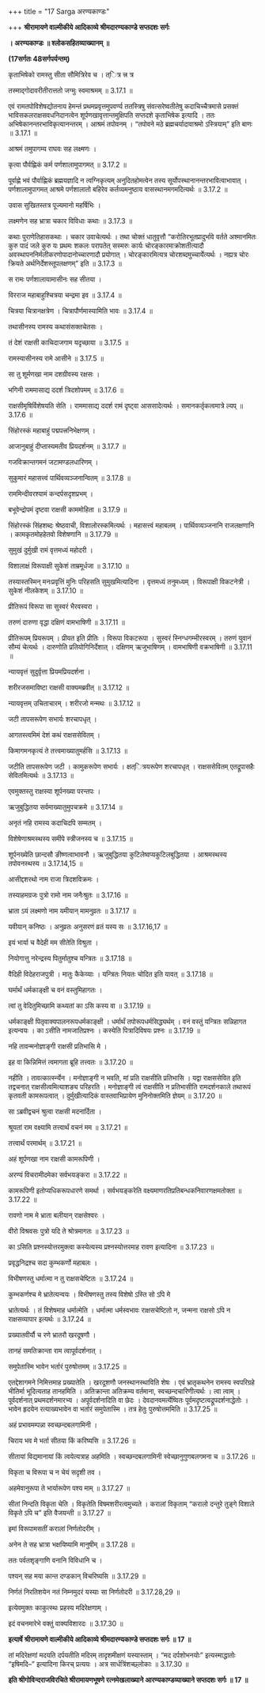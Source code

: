 +++
title = "17 Sarga अरण्यकाण्डः"

+++
**श्रीरामायणे वाल्मीकीये आदिकाव्ये श्रीमदारण्यकाण्डे सप्तदशः सर्गः**

**। अरण्यकाण्डः ॥ श्लोकसहितव्याख्यानम् ॥**

**(17सर्गतः 48सर्गपर्यन्तम्)**

कृताभिषेको रामस्तु सीता सौमित्रिरेव च । त्ित्र त्त्र त्र

तस्माद्गोदावरीतीरात्ततो जग्मुः स्वमाश्रमम् ॥ 3.17.1 ॥

एवं रामतपोविशेषद्योतनाय हेमन्तं प्रथमप्रवृत्तमुपवर्ण्य ततस्त्रिषु संवत्सरेष्वतीतेषु कदाचिच्चैत्रमासे प्रसक्तं भाविसकलराक्षसवधनिदानत्वेन शूर्पणखावृत्तान्तमुक्षिपति सप्तदशे कृताभिषेक इत्यादि । ततः अभिषेकानन्तरभाविकृत्यानन्तरम् । आश्रमं तपोवनम् । “तपोवने मठे ब्रह्मचर्यादावाश्रमो ऽस्त्रियाम्” इति बाणः ॥ 3.17.1 ॥

आश्रमं तमुपागम्य राघवः सह लक्ष्मणः ।

कृत्वा पौर्वह्णिकं कर्म पर्णशालामुपागमत् ॥ 3.17.2 ॥

पूर्वाह्णे भवं पौर्वाह्णिकं ब्रह्मयज्ञादि न त्वग्निकृत्यम् अनुदितहोमत्वेन तस्य सूर्योपस्थानानन्तरभावित्वाभावात् । पर्णशालामुपागमत् आश्रमे पर्णशालातो बहिरेव कर्तव्यमनुष्ठाय वासस्थानमगमदित्यर्थः ॥ 3.17.2 ॥

उवास सुखितस्तत्र पूज्यमानो महर्षिभिः ।

लक्ष्मणेन सह भ्रात्रा चकार विविधाः कथाः ॥ 3.17.3 ॥

कथाः पुराणेतिहासकथाः । चकार उवाचेत्यर्थः । तथा चोक्तं धातुवृत्तौ “करोतिरभूतप्रादुर्भावे वर्तते अश्मानमितः कुरु पादं जले कुरु यः प्रथमः शकलः परापतेत् सस्मरुः कार्यः चोरङ्कारमाक्रोशतीत्यादौ अवस्थापननिर्मलीकरणोपादानोच्चारणादौ प्रयोगात् । चोरङ्कारमित्यत्र चोरशब्दमुच्चार्येत्यर्थः । नह्यत्र चोरः क्रियते अर्थनिर्देशस्तूपलक्षणम्” इति ॥ 3.17.3 ॥

स रामः पर्णशालायामासीनः सह सीतया ।

विरराज महाबाहुश्चित्रया चन्द्रमा इव ॥ 3.17.4 ॥

चित्रया चित्रानक्षत्रेण । चित्रापौर्णमास्यामिति भावः ॥ 3.17.4 ॥

तथासीनस्य रामस्य कथासंसक्तचेतसः ।

तं देशं राक्षसी काचिदाजगाम यदृच्छाया ॥ 3.17.5 ॥

रामस्यासीनस्य रामे आसीने ॥ 3.17.5 ॥

सा तु शूर्मणखा नाम दशग्रीवस्य रक्षसः ।

भगिनी राममासाद्य ददर्श त्रिदशोपमम् ॥ 3.17.6 ॥

राक्षसीमृषिर्विशेषयति सेति । राममासाद्य ददर्श रामं दृष्ट्वा आससादेत्यर्थः । समानकर्तृकत्वमात्रे ल्यप् ॥ 3.17.6 ॥

सिंहोरस्कं महाबाहुं पद्मपत्त्रनिभेक्षणम् ।

आजानुबाहुं दीप्तास्यमतीव प्रियदर्शनम् ॥ 3.17.7 ॥

गजविक्रान्तगमनं जटामण्डलधारिणम् ।

सुकुमारं महासत्त्वं पार्थिवव्यञ्जनान्वितम् ॥ 3.17.8 ॥

राममिन्दीवरश्यामं कन्दर्पसदृशप्रभम् ।

बभूवेन्द्रोपमं दृष्टवा राक्षसी काममोहिता ॥ 3.17.9 ॥

सिंहोरस्कं सिंहशब्दः श्रेष्ठवाची, विशालोरस्कमित्यर्थः । महासत्त्वं महाबलम् । पार्थिवव्यञ्जनानि राजलक्षणानि । कामकृतमोहहेतवो विशेषणानि ॥ 3.17.79 ॥

सुमुखं दुर्मुखी रामं वृत्तमध्यं महोदरी ।

विशालाक्षं विरूपाक्षी सुकेशं ताम्रमूर्धजा ॥ 3.17.10 ॥

तस्यास्तस्मिन् मनःप्रवृत्तिं मुनिः परिहसति सुमुखमित्यादिना । वृत्तमध्यं तनुमध्यम् । विरूपाक्षी विकटनेत्री । सुकेशं नीलकेशम् ॥ 3.17.10 ॥

प्रीतिरूपं विरूपा सा सुस्वरं भैरवस्वरा ।

तरुणं दारुणा वृद्धा दक्षिणं वामभाषिणी ॥ 3.17.11 ॥

प्रीतिरूपम् प्रियरूपम् । प्रीयत इति प्रीतिः । विरूपा विकटरूपा । सुस्वरं स्निग्धगम्भीरस्वरम् । तरुणं युवानं सौम्यं चेत्यर्थः । दारुणोति प्रतियोगिनिर्देशात् । दक्षिणम् ऋजुभाषिणम् । वामभाषिणी वक्रभाषिणी ॥ 3.17.11 ॥

न्यायवृत्तं सुदुर्वृत्ता प्रियमप्रियदर्शना ।

शरीरजसमाविष्टा राक्षसी वाक्यमब्रवीत् ॥ 3.17.12 ॥

न्यायवृत्तम् उचिताचारम् । शरीरजो मन्मथः ॥ 3.17.12 ॥

जटी तापसरूपेण सभार्यः शरचापधृत् ।

आगतस्त्वमिमं देशं कथं राक्षससेवितम् ।

किमागमनकृत्यं ते तत्त्वमाख्यातुमर्हसि ॥ 3.17.13 ॥

जटीति तापसरूपेण जटी । कामुकरूपेण सभार्यः । क्षत्ित्रयरूपेण शरचापधृत् । राक्षससेवितम् एतद्रूपासहैः सेवितमित्यर्थः ॥ 3.17.13 ॥

एवमुक्तस्तु राक्षस्या शूर्पनख्या परन्तपः ।

ऋजुबुद्धितया सर्वमाख्यातुमुपचक्रमे ॥ 3.17.14 ॥

अनृतं नहि रामस्य कदाचिदपि सम्मतम् ।

विशेषेणाश्रमस्थस्य समीपे स्त्रीजनस्य च ॥ 3.17.15 ॥

शूर्पनख्येति छान्दसौ ङीष्णत्वाभावनौ । ऋजुबुद्धितया कुटिलेष्वप्यकुटिलबुद्धितया । आश्रमस्थस्य तपोवनस्थस्य ॥ 3.17.14,15 ॥

आसीद्दशरथो नाम राजा त्रिदशविक्रमः ।

तस्याहमग्रजः पुत्रो रामो नाम जनैःश्रुतः ॥ 3.17.16 ॥

भ्राता ऽयं लक्ष्मणो नाम यमीयान् मामनुव्रतः ॥ 3.17.17 ॥

यवीयान् कनिष्ठः । अनुव्रतः अनुसरणं व्रतं यस्य सः ॥ 3.17.16,17 ॥

इयं भार्या च वैदेही मम सीतेति विश्रुता ।

नियोगात्तु नरेन्द्रस्य पितुर्मातुश्च यन्त्रितः ॥ 3.17.18 ॥

वैदिही विदेहराजपुत्री । मातुः कैकेय्याः । यन्त्रितः नियतः चोदित इति यावत् ॥ 3.17.18 ॥

घर्मार्थं धर्मकाङ्क्षी च वनं वस्तुमिहागतः ।

त्वां तु वेदितुमिच्छामि कथ्यतां का ऽसि कस्य वा ॥ 3.17.19 ॥

धर्मकाङ्क्षी पितृवाक्यपालनरूपधर्मकाङ्क्षी । धर्मार्थं तपोरूपधर्मसिद्ध्यर्थम् । वनं वस्तुं यन्त्रितः सन्निहागत इत्यन्वयः । का ऽसीति नामजातिप्रश्नः । कस्येति पित्रादिविषयः प्रश्नः ॥ 3.17.19 ॥

नहि तावन्मनोज्ञाङ्गी राक्षसी प्रतिभासि मे ।

इह वा किन्निमित्तं त्वमागता ब्रूहि तत्त्वतः ॥ 3.17.20 ॥

नहीति । तावत्कार्त्स्न्येन । मनोज्ञाङ्गी न भवति, मां प्रति राक्षसीति प्रतिभासि । यद्वा राक्षससेवित इति तद्वचनात् राक्षसीत्वमित्याशङ्य परिहरति । मनोज्ञाङ्गी त्वं राक्षसीति न प्रतिभासीति रामदर्शनकाले तथारूपं कृतवती कामरूपत्वात् । दुर्मुखीत्यादिकं वास्तवाभिप्रायेण मुनिनोक्तमिति ज्ञेयम् ॥ 3.17.20 ॥

सा ऽब्रवीद्वचनं श्रुत्वा राक्षसी मदनार्दिता ।

श्रूयतां राम वक्ष्यामि तत्त्वार्थं वचनं मम ॥ 3.17.21 ॥

तत्त्वार्थं परमार्थम् ॥ 3.17.21 ॥

अहं शूर्पणखा नाम राक्षसी कामरूपिणी ।

अरण्यं विचरामीदमेका सर्वभयङ्करा ॥ 3.17.22 ॥

कामरूपिणी इतोप्यधिकरूपधारणे समर्था । सर्वभयङ्करेति वक्ष्यमाणरतिप्रतिबन्धकनिवारणक्षमतोक्ता ॥ 3.17.22 ॥

रावणो नाम मे भ्राता बलीयान् राक्षसेश्वरः ।

वीरो विश्रवसः पुत्रो यदि ते श्रोत्रमागतः ॥ 3.17.23 ॥

का ऽसिति प्रश्नस्योत्तरमुक्त्वा कस्येत्यस्य प्रश्नस्योत्तरमाह रावण इत्यादिना ॥ 3.17.23 ॥

प्रवृद्धनिद्रश्च सदा कुम्भकर्णो महाबलः ।

विभीषणस्तु धर्मात्मा न तु राक्षसचेष्टितः ॥ 3.17.24 ॥

कुम्भकर्णश्च मे भ्रातेत्यन्वयः । विभीषणस्तु तस्य विशेषो ऽस्ति सो ऽपि मे

भ्रातेत्यर्थः । तं विशेषमाह धर्मात्मेति । धर्मात्मा धर्मस्वभावः राक्षसचेष्टितो न, जन्मना राक्षसो ऽपि न राक्षसव्यापार इत्यर्थः ॥ 3.17.24 ॥

प्रख्यातवीर्यौ च रणे भ्रातरौ खरदूषणौ ।

तानहं समतिक्रान्ता राम त्वापूर्वदर्शनात् ।

समुपेतास्मि भावेन भर्तारं पुरुषोत्तमम् ॥ 3.17.25 ॥

एतद्देशागमने निमित्तमाह प्रख्यातेति । खरदूशणौ जनस्थानस्थाविति शेषः । एवं भ्रातृकथनेन रामस्य स्वपरिग्रहे भीतिर्मा भूदित्यताह तानहमिति । अतिक्रान्ता अतिक्रम्य वर्तमाना, स्वच्छन्दचारिणीत्यर्थः । त्वा त्वाम् । पूर्वदर्शनात् प्रथमदर्शनमारभ्य । अपूर्वदर्शनादिति वा छेदः । देवदानवमर्त्येष्वितः पूर्वमदृष्टत्वद्रूपदर्शनाद्धेतोः । भावेन हृदयेन रत्याख्यभावेन वा भर्तारं समुपेतास्मि । तत्र हेतुः पुरुषोत्तममिति ॥ 3.17.25 ॥

अहं प्रभावमम्पन्ना स्वच्छन्दबलगामिनी ।

चिराय भव मे भर्ता सीतया किं करिष्यसि ॥ 3.17.26 ॥

सीतायां विद्यमानायां किं त्वयेत्यत्राह अहमिति । स्वच्छन्दबलगामिनी स्वेच्छानुगुणबलगमना च ॥ 3.17.26 ॥

विकृता च विरूपा च न चेयं सदृशी तव ।

अहमेवानुरूपा ते भार्यारूपेण पश्य माम् ॥ 3.17.27 ॥

सीतां निन्दति विकृता चेति । विकृतेति विषमशरीरत्वमुच्यते । करालां विकृताम् “करालो दन्तुरे तुङ्गे विशाले विकृते ऽपि च” इति वैजयन्ती ॥ 3.17.27 ॥

इमां विरूपामसतीं करालां निर्णतोदरीम् ।

अनेन ते सह भ्रात्रा भक्षयिष्यामि मानुषीम् ॥ 3.17.28 ॥

ततः पर्वतशृङ्गाणि वनानि विविधानि च ।

पश्यन् सह मया कान्त दण्डकान् विचरिष्यसि ॥ 3.17.29 ॥

निर्णतं निरतिशयेन नतं निम्नमुदरं यस्याः सा निर्णतोदरी ॥ 3.17.28,29 ॥

इत्येवमुक्तः काकुत्स्थः प्रहस्य मदिरेक्षणाम् ।

इदं वचनमारेभे वक्तुं वाक्यविशारदः ॥ 3.17.30 ॥

**इत्यार्षे श्रीरामायणे वाल्मीकीये आदिकाव्ये श्रीमदारण्यकाण्डे सप्तदशः सर्गः ॥ 17 ॥**

तां मदिरेक्षणां मदयति दर्पयतीति मदिरम् तादृशमीक्षणं यस्यास्ताम् । “मद दर्पशोभनयोः” इत्यस्माद्धातोः “इषिमदि–” इत्यादिना किरच् प्रत्ययः । अत्र सार्धत्रिंशच्छ्लोकाः ॥ 3.17.30 ॥

**इति श्रीगोविन्दराजविरचिते श्रीरामायणभूषणे रत्नमेखलाख्याने आरण्यकाण्डव्याख्याने सप्तदशः सर्गः ॥ 17 ॥**
